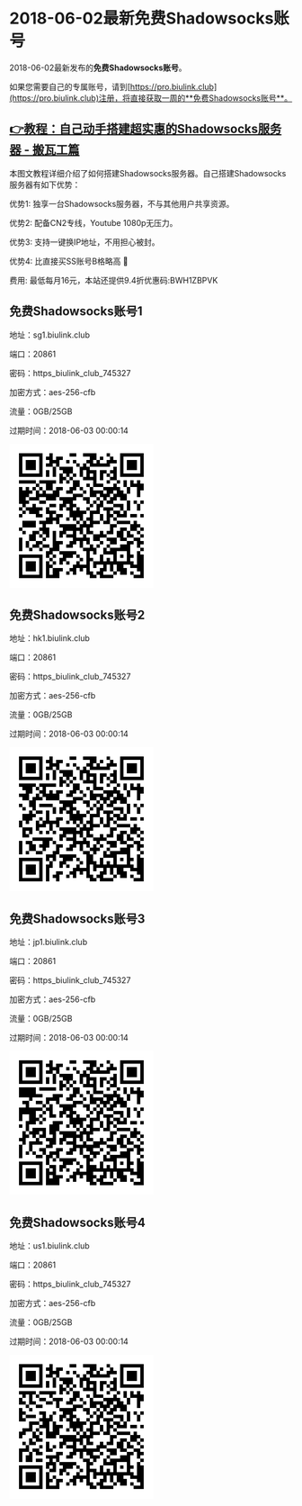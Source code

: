 # 2018-06-02最新**免费Shadowsocks账号**

2018-06-02最新发布的**免费Shadowsocks账号**。

如果您需要自己的专属账号，请到[https://pro.biulink.club](https://pro.biulink.club)注册，将直接获取一周的**免费Shadowsocks账号**。

## [👉教程：自己动手搭建超实惠的Shadowsocks服务器 - 搬瓦工篇](https://github.com/Biulink/ShadowsocksTutorials/blob/master/%E6%95%99%E6%82%A8%E8%87%AA%E5%B7%B1%E5%8A%A8%E6%89%8B%E6%90%AD%E5%BB%BA%E8%B6%85%E5%AE%9E%E6%83%A0%E7%9A%84Shadowsocks%E6%9C%8D%E5%8A%A1%E5%99%A8%20-%20%E6%90%AC%E7%93%A6%E5%B7%A5%E7%AF%87.md)
  
  本图文教程详细介绍了如何搭建Shadowsocks服务器。自己搭建Shadowsocks服务器有如下优势：

  优势1: 独享一台Shadowsocks服务器，不与其他用户共享资源。

  优势2: 配备CN2专线，Youtube 1080p无压力。

  优势3: 支持一键换IP地址，不用担心被封。

  优势4: 比直接买SS账号B格略高 🙂

  费用: 最低每月16元，本站还提供9.4折优惠码:BWH1ZBPVK  
## 免费Shadowsocks账号1

地址：sg1.biulink.club

端口：20861

密码：https_biulink_club_745327

加密方式：aes-256-cfb

流量：0GB/25GB

过期时间：2018-06-03 00:00:14

![免费Shadowsocks账号](../qrcode/cf6d048b-c0fa-4229-beee-47a947cdcdb7.png)

## 免费Shadowsocks账号2

地址：hk1.biulink.club

端口：20861

密码：https_biulink_club_745327

加密方式：aes-256-cfb

流量：0GB/25GB

过期时间：2018-06-03 00:00:14

![免费Shadowsocks账号](../qrcode/e59dcca1-0666-423d-98c1-1779ef5e3e79.png)

## 免费Shadowsocks账号3

地址：jp1.biulink.club

端口：20861

密码：https_biulink_club_745327

加密方式：aes-256-cfb

流量：0GB/25GB

过期时间：2018-06-03 00:00:14

![免费Shadowsocks账号](../qrcode/3cd3e672-dfd0-4fe5-84c6-08c2312b38b1.png)

## 免费Shadowsocks账号4

地址：us1.biulink.club

端口：20861

密码：https_biulink_club_745327

加密方式：aes-256-cfb

流量：0GB/25GB

过期时间：2018-06-03 00:00:14

![免费Shadowsocks账号](../qrcode/2bdb6544-0c87-49fb-b374-d8601bf4601c.png)

